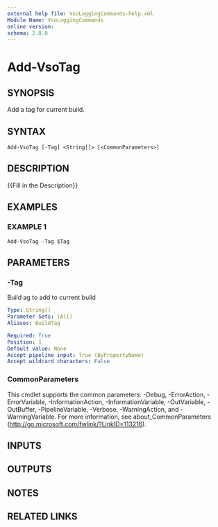 ```yaml
---
external help file: VsoLoggingCommands-help.xml
Module Name: VsoLoggingCommands
online version:
schema: 2.0.0
---
```


# Add-VsoTag

## SYNOPSIS
Add a tag for current build.

## SYNTAX

```
Add-VsoTag [-Tag] <String[]> [<CommonParameters>]
```

## DESCRIPTION
{{Fill in the Description}}

## EXAMPLES

### EXAMPLE 1
```
Add-VsoTag -Tag $Tag
```

## PARAMETERS

### -Tag
Build ag to add to current build

```yaml
Type: String[]
Parameter Sets: (All)
Aliases: BuildTag

Required: True
Position: 1
Default value: None
Accept pipeline input: True (ByPropertyName)
Accept wildcard characters: False
```

### CommonParameters
This cmdlet supports the common parameters: -Debug, -ErrorAction, -ErrorVariable, -InformationAction, -InformationVariable, -OutVariable, -OutBuffer, -PipelineVariable, -Verbose, -WarningAction, and -WarningVariable. For more information, see about_CommonParameters (http://go.microsoft.com/fwlink/?LinkID=113216).

## INPUTS

## OUTPUTS

## NOTES

## RELATED LINKS
